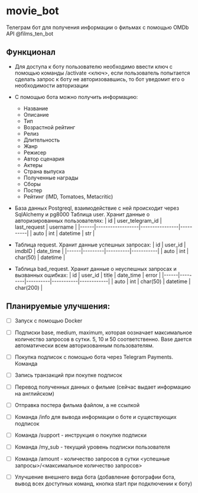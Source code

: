 # movie_bot
Телеграм бот для получения информации о фильмах с помощью OMDb API @films_ten_bot
## Функционал
* Для доступа к боту пользователю необходимо ввести ключ с помощью команды /activate <ключ>, если пользователь попытается сделать запрос к боту не авторизовавшись, то бот уведомит его о необходимости авторизации
* С помощью бота можно получить информацию:
    - Название
    - Описание
    - Тип
    - Возрастной рейтинг
    - Релиз
    - Длительность
    - Жанр
    - Режисер
    - Автор сценария
    - Актеры
    - Страна выпуска
    - Полученные награды
    - Сборы
    - Постер
    - Рейтинг (IMD, Tomatoes, Metacritic)
* База данных Postgreql, взаимодействие с ней происходит через SqlAlchemy и pg8000
  Таблица user. Хранит данные о авторизированных пользователях:
  |  id  | user_telegram_id |  last_request  | username |
  |------|------------------|----------------|----------|
  | auto |        int       |     datetime   |    str   |
      
* Таблица request. Хранит данные успешных запросах:
  |  id  | user_id |  imdbID  | date_time |
  |------|---------|----------|-----------|
  | auto |   int   | char(50) |  datetime |
    
* Таблица bad_request. Хранит данные о неуспешных запросах и вызванных ошибках:
  |  id  | user_id |   title  | date_time |    error   |
  |------|---------|----------|-----------|------------|
  | auto |   int   | char(50) |  datetime |  char(200) |
  
## **Планируемые улучшения:**
- [ ] Запуск с помощью Docker
- [ ] Подписки base, medium, maximum, которая оозначает максимальное количество запросов в сутки. 5, 10 и 50 соответственно. Base дается автоматически всем авторизованным пользователям.
- [ ] Покупка подписок с помощью бота через Telegram Payments. Команда 
- [ ] Запись транзакций при покупке подписок
- [ ] Перевод полученных данных о фильме (сейчас выдает информацию на английском)
- [ ] Отправка постера фильма файлом, а не ссылкой
- [ ] Команда /info для вывода информации о боте и существующих подписок
- [ ] Команда /support - инструкция о покупке подписки
- [ ] Команда /my_sub - текущий уровень подписки пользователя
- [ ] Команда /amount - количество запросов в сутки <успешные запросы>/<максимальное количество запросов>
- [ ] Улучшение внешнего вида бота (добавление фотографии бота, вывод всех доступных команд, кнопка start при подключении к боту)

